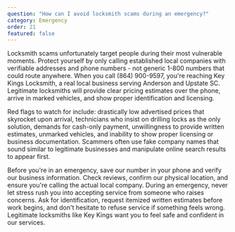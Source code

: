 ```yaml
---
question: "How can I avoid locksmith scams during an emergency?"
category: Emergency
order: 21
featured: false
---
```


Locksmith scams unfortunately target people during their most vulnerable moments. Protect yourself by only calling established local companies with verifiable addresses and phone numbers - not generic 1-800 numbers that could route anywhere. When you call (864) 900-9597, you're reaching Key Kings Locksmith, a real local business serving Anderson and Upstate SC. Legitimate locksmiths will provide clear pricing estimates over the phone, arrive in marked vehicles, and show proper identification and licensing.

Red flags to watch for include: drastically low advertised prices that skyrocket upon arrival, technicians who insist on drilling locks as the only solution, demands for cash-only payment, unwillingness to provide written estimates, unmarked vehicles, and inability to show proper licensing or business documentation. Scammers often use fake company names that sound similar to legitimate businesses and manipulate online search results to appear first.

Before you're in an emergency, save our number in your phone and verify our business information. Check reviews, confirm our physical location, and ensure you're calling the actual local company. During an emergency, never let stress rush you into accepting service from someone who raises concerns. Ask for identification, request itemized written estimates before work begins, and don't hesitate to refuse service if something feels wrong. Legitimate locksmiths like Key Kings want you to feel safe and confident in our services.
